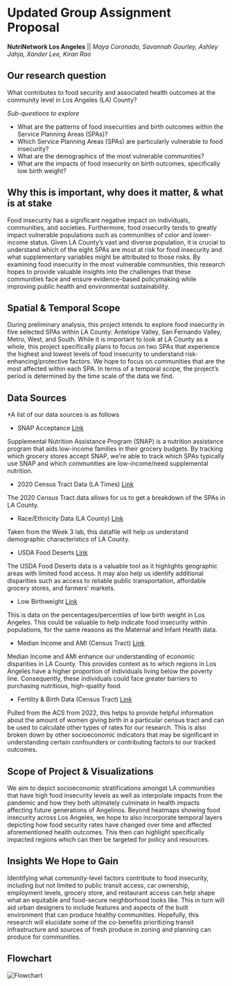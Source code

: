# Updated Group Assignment Proposal
**NutriNetwork Los Angeles** ||
*Maya Coronado, Savannah Gourley, Ashley Jahja, Xander Lee, Kiran Rao*


## Our research question
What contributes to food security and associated health outcomes at the community level in Los Angeles (LA) County?

*Sub-questions to explore*
- What are the patterns of food insecurities and birth outcomes within the Service Planning Areas (SPAs)?
- Which Service Planning Areas (SPAs) are particularly vulnerable to food insecurity?
- What are the demographics of the most vulnerable communities?
- What are the impacts of food insecurity on birth outcomes, specifically low birth weight?

## Why this is important, why does it matter, & what is at stake
Food insecurity has a significant negative impact on individuals, communities, and societies. Furthermore, food insecurity tends to greatly impact vulnerable populations such as communities of color and lower-income status. Given LA County’s vast and diverse population, it is crucial to understand which of the eight SPAs are most at risk for food insecurity and what supplementary variables might be attributed to those risks. By examining food insecurity in the most vulnerable communities, this research hopes to provide valuable insights into the challenges that these communities face and ensure evidence-based policymaking while improving public health and environmental sustainability.

## Spatial & Temporal Scope
During preliminary analysis, this project intends to explore food insecurity in five selected SPAs within LA County: Antelope Valley, San Fernando Valley, Metro, West, and South. While it is important to look at LA County as a whole, this project specifically plans to focus on two SPAs that experience the highest and lowest levels of food insecurity to understand risk-enhancing/protective factors. We hope to focus on communities that are the most affected within each SPA. In terms of a temporal scope, the project’s period is determined by the time scale of the data we find.

## Data Sources 
*A list of our data sources is as follows

- SNAP Acceptance [Link](https://la.myneighborhooddata.org/2021/06/snap-acceptance)
 
Supplemental Nutrition Assistance Program (SNAP) is a nutrition assistance program that aids low-income families in their grocery budgets. By tracking which grocery stores accept SNAP, we're able to track which SPAs typically use SNAP and which communities are low-income/need supplemental nutrition. 

- 2020 Census Tract Data (LA Times) [Link](https://jupyter.idre.ucla.edu/user/mayasc1@g.ucla.edu/lab/tree/24W-UP221/Weeks/Week03%20Census%20Data/data/Census_Tracts_2020.geojson)

The 2020 Census Tract data allows for us to get a breakdown of the SPAs in LA County. 

- Race/Ethnicity Data (LA County) [Link](https://jupyter.idre.ucla.edu/user/mayasc1@g.ucla.edu/lab/tree/24W-UP221/Weeks/Week03%20Census%20Data/data/R13280610_SL140.csv)

Taken from the Week 3 lab, this datafile will help us understand demographic characteristics of LA County. 

- USDA Food Deserts [Link](https://geohub.lacity.org/datasets/7fb7f906515a490486a173bdba086d1b_0/explore?location=34.580139%2C-117.871049%2C10.61)

The USDA Food Deserts data is a valuable tool as it highlights geographic areas with limited food access. It may also help us identify additional disparities such as access to reliable public transportation, affordable grocery stores, and farmers' markets. 

- Low Birthweight [Link](https://oehha.ca.gov/calenviroscreen/maps-data/download-data)

This is data on the percentages/percentiles of low birth weight in Los Angeles. This could be valuable to help indicate food insecurity within populations, for the same reasons as the Maternal and Infant Health data. 

- Median Income and AMI (Census Tract) [Link](https://geohub.lacity.org/datasets/5455a5c504064c38b5ac9638d8580d92_0/explore?location=34.517261%2C-117.956678%2C9.00)

Median Income and AMI enhance our understanding of economic disparities in LA County. This provides context as to which regions in Los Angeles have a higher proportion of individuals living below the poverty line. Consequently, these individuals could face greater barriers to purchasing nutritious, high-quality food. 

- Fertility & Birth Data (Census Tract) [Link](https://data.census.gov/table?q=fertility&g=050XX00US06037$1400000)

Pulled from the ACS from 2022, this helps to provide helpful information about the amount of women giving birth in a particular census tract and can be used to calculate other types of rates for our research. This is also broken down by other socioeconomic indicators that may be significant in understanding certain confounders or contributing factors to our tracked outcomes. 

## Scope of Project & Visualizations
We aim to depict socioeconomic stratifications amongst LA communities that have high food insecurity levels as well as interpolate impacts from the pandemic and how they both ultimately culminate in health impacts affecting future generations of Angelinos. Beyond heatmaps showing food insecurity across Los Angeles, we hope to also incorporate temporal layers depicting how food security rates have changed over time and affected aforementioned health outcomes. This then can highlight specifically impacted regions which can then be targeted for policy and resources. 

## Insights We Hope to Gain
Identifying what community-level factors contribute to food insecurity, including but not limited to public transit access, car ownership, employment levels, grocery store, and restaurant access can help shape what an equitable and food-secure neighborhood looks like. This in turn will aid urban designers to include features and aspects of the built environment that can produce healthy communities. Hopefully, this research will elucidate some of the co-benefits prioritizing transit infrastructure and sources of fresh produce in zoning and planning can produce for communities. 

## Flowchart
![Flowchart](https://github.com/kiranr24/AMKSX/assets/156030240/4aeeebcb-f81e-4307-a78a-126282a282dc)

  
